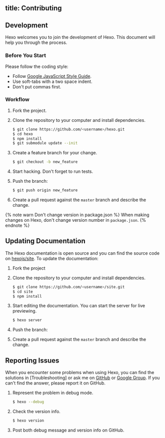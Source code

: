 title: Contributing
---
## Development

Hexo welcomes you to join the development of Hexo. This document will help you through the process.

### Before You Start

Please follow the coding style:

- Follow [Google JavaScript Style Guide](http://google-styleguide.googlecode.com/svn/trunk/javascriptguide.xml).
- Use soft-tabs with a two space indent.
- Don't put commas first.

### Workflow

1. Fork the project.
2. Clone the repository to your computer and install dependencies.

    ``` bash
    $ git clone https://github.com/<username>/hexo.git
    $ cd hexo
    $ npm install
    $ git submodule update --init
    ```

3. Create a feature branch for your change.

    ``` bash
    $ git checkout -b new_feature
    ```
    
4. Start hacking. Don't forget to run tests.
5. Push the branch:

    ``` bash
    $ git push origin new_feature
    ```
    
6. Create a pull request against the `master` branch and describe the change.

{% note warn Don't change version in package.json %}
When making changes on Hexo, don't change version number in `package.json`.
{% endnote %}

## Updating Documentation

The Hexo documentation is open source and you can find the source code on [hexojs/site](https://github.com/hexojs/site). To update the documentation:

1. Fork the project
2. Clone the repository to your computer and install dependencies.

    ``` bash
    $ git clone https://github.com/<username>/site.git
    $ cd site
    $ npm install
    ```
    
3. Start editing the documentation. You can start the server for live previewing.

    ``` bash
    $ hexo server
    ```
    
4. Push the branch:
5. Create a pull request against the `master` branch and describe the change.

## Reporting Issues

When you encounter some problems when using Hexo, you can find the solutions in [Troubleshooting] or ask me on [GitHub](https://github.com/tommy351/hexo/issues) or [Google Group](https://groups.google.com/group/hexo). If you can't find the answer, please report it on GitHub.

1. Represent the problem in debug mode.

    ``` bash
    $ hexo --debug
    ```

2. Check the version info.

    ``` bash
    $ hexo version
    ```
    
3. Post both debug message and version info on GitHub.